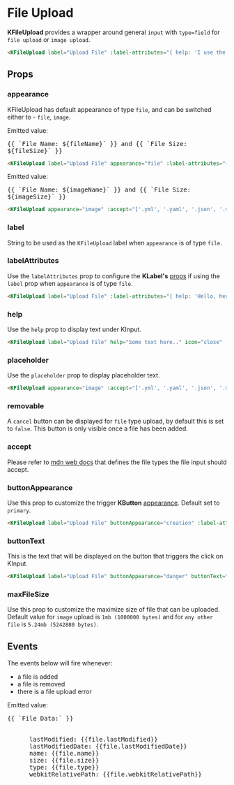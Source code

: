 # File Upload

**KFileUpload** provides a wrapper around general `input` with `type=field` for `file upload` or `image upload`.
 
<KCard>
  <template v-slot:body>
    <KFileUpload label="Upload File" :label-attributes="{ help: 'I use the KLabel `help` prop' }" help="Additional text." icon="close" :accept="['.yml', '.yaml', '.json', '.md', '.markdown', 'image/gif', 'image/jpg', 'image/jpeg', 'image/ico', 'image/png']" appearance="file" removable />
  </template>
</KCard>

```html
<KFileUpload label="Upload File" :label-attributes="{ help: 'I use the KLabel `help` prop' }" help="Additional text." icon="close" :accept="['.yml', '.yaml', '.json', '.md', '.markdown', 'image/gif', 'image/jpg', 'image/jpeg', 'image/ico', 'image/png']" appearance="file" removable />
```

## Props

### appearance

KFileUpload has default appearance of type `file`, and can be switched either to - `file`, `image`.

<KCard>
  <template v-slot:body>
    <KFileUpload label="Upload File" appearance="file" :label-attributes="{ help: 'I use the KLabel `help` prop' }" help="Additional files can be uploaded from HomePage." icon="close" :accept="['.yml', '.yaml', '.json', '.md', '.markdown', 'image/gif', 'image/jpg', 'image/jpeg', 'image/ico', 'image/png']" removable @file-added="(i) => { fileName = i[0].name, fileSize = i[0].size }" @file-removed="() => { fileName = '', fileSize = '' }" />
  </template>
</KCard>

<div class="mt-6">Emitted value: <pre v-if="fileName && fileSize" class="emitted-value">{{ `File Name: ${fileName}` }} and {{ `File Size: ${fileSize}` }}</pre></div>

```html
<KFileUpload label="Upload File" appearance="file" :label-attributes="{ help: 'I use the KLabel `help` prop' }" help="Additional files can be uploaded from HomePage." icon="close" :accept="['.yml', '.yaml', '.json', '.md', '.markdown', 'image/gif', 'image/jpg', 'image/jpeg', 'image/ico', 'image/png']" removable />
```

<KCard class="mt-6">
  <template v-slot:body>
    <KFileUpload appearance="image" :accept="['.yml', '.yaml', '.json', '.md', '.markdown', 'image/gif', 'image/jpg', 'image/jpeg', 'image/ico', 'image/png']" placeholder="Upload new image (Max 4 MB)" @file-added="(i) => { imageName = i[0].name, imageSize = i[0].size }" >
    </KFileUpload>
  </template>
</KCard>

<div class="mt-6">Emitted value: <pre v-if="imageName && imageSize" class="emitted-value">{{ `File Name: ${imageName}` }} and {{ `File Size: ${imageSize}` }}</pre></div>

```html
<KFileUpload appearance="image" :accept="['.yml', '.yaml', '.json', '.md', '.markdown', 'image/gif', 'image/jpg', 'image/jpeg', 'image/ico', 'image/png']" placeholder="Upload new image (Max 4 MB)" />
```

### label

String to be used as the `KFileUpload` label when `appearance` is of type `file`.

### labelAttributes

Use the `labelAttributes` prop to configure the **KLabel's** [props](/components/label.html) if using the `label` prop when `appearance` is of type `file`.

<KCard>
  <template v-slot:body>
    <KFileUpload label="Upload File" :label-attributes="{ help: 'Hello, here is the example' }" icon="close" :accept="['.yml', '.yaml', '.json', '.md', '.markdown', 'image/gif', 'image/jpg', 'image/jpeg', 'image/ico', 'image/png']" appearance="file" removable />
  </template>
</KCard>

```html
<KFileUpload label="Upload File" :label-attributes="{ help: 'Hello, here is the example' }" icon="close" :accept="['.yml', '.yaml', '.json', '.md', '.markdown', 'image/gif', 'image/jpg', 'image/jpeg', 'image/ico', 'image/png']" appearance="file" removable />
```

### help

Use the `help` prop to display text under KInput.

<KCard>
  <template v-slot:body>
    <KFileUpload label="Upload File" help="Some text here.." icon="close" :accept="['.yml', '.yaml', '.json', '.md', '.markdown', 'image/gif', 'image/jpg', 'image/jpeg', 'image/ico', 'image/png']" appearance="file" removable />
  </template>
</KCard>

```html
<KFileUpload label="Upload File" help="Some text here.." icon="close" :accept="['.yml', '.yaml', '.json', '.md', '.markdown', 'image/gif', 'image/jpg', 'image/jpeg', 'image/ico', 'image/png']" appearance="file" removable />
```


### placeholder

Use the `placeholder` prop to display placeholder text.

<KCard class="mt-6">
  <template v-slot:body>
    <KFileUpload appearance="image" :accept="['.yml', '.yaml', '.json', '.md', '.markdown', 'image/gif', 'image/jpg', 'image/jpeg', 'image/ico', 'image/png']" placeholder="You can change the text here!" >
    </KFileUpload>
  </template>
</KCard>

```html
<KFileUpload appearance="image" :accept="['.yml', '.yaml', '.json', '.md', '.markdown', 'image/gif', 'image/jpg', 'image/jpeg', 'image/ico', 'image/png']" placeholder="You can change the text here!" />
```

### removable

A `cancel` button can be displayed for `file` type upload, by default this is set to `false`. This button is only visible once a file has been added.


### accept

Please refer to [mdn web docs](https://developer.mozilla.org/en-US/docs/Web/HTML/Element/input/file#accept) that defines the file types the file input should accept. 

### buttonAppearance

Use this prop to customize the trigger **KButton** [appearance](/components/button.html#appearance). Default set to `primary`.

<KCard>
  <template v-slot:body>
    <KFileUpload label="Upload File" buttonAppearance="creation" :label-attributes="{ help: 'I use the KLabel `help` prop' }" help="Additional text." icon="close" :accept="['.yml', '.yaml', '.json', '.md', '.markdown', 'image/gif', 'image/jpg', 'image/jpeg', 'image/ico', 'image/png']" appearance="file" removable />
  </template>
</KCard>

```html
<KFileUpload label="Upload File" buttonAppearance="creation" :label-attributes="{ help: 'I use the KLabel `help` prop' }" help="Additional text." icon="close" :accept="['.yml', '.yaml', '.json', '.md', '.markdown', 'image/gif', 'image/jpg', 'image/jpeg', 'image/ico', 'image/png']" appearance="file" removable />
```

### buttonText

This is the text that will be displayed on the button that triggers the click on KInput.

<KCard>
  <template v-slot:body>
    <KFileUpload label="Upload File" buttonAppearance="danger" buttonText="Click me" :label-attributes="{ help: 'I use the KLabel `help` prop' }" help="Additional text." icon="close" :accept="['.yml', '.yaml', '.json', '.md', '.markdown', 'image/gif', 'image/jpg', 'image/jpeg', 'image/ico', 'image/png']" appearance="file" removable />
  </template>
</KCard>

```html
<KFileUpload label="Upload File" buttonAppearance="danger" buttonText="Click me" :label-attributes="{ help: 'I use the KLabel `help` prop' }" help="Additional text." icon="close" :file-input-accept-types="['.yml', '.yaml', '.json', '.md', '.markdown', 'image/gif', 'image/jpg', 'image/jpeg', 'image/ico', 'image/png']" appearance="file" removable />
```

### maxFileSize

Use this prop to customize the maximize size of file that can be uploaded. Default value for `image` upload is `1mb (1000000 bytes)` and for `any other file` is `5.24mb (5242880 bytes)`.

## Events

The events below will fire whenever:
- a file is added
- a file is removed
- there is a file upload error

<KCard>
  <template v-slot:body>
    <KFileUpload label="Upload File" appearance="file" :label-attributes="{ help: 'I use the KLabel `help` prop' }" help="Additional files can be uploaded from HomePage." icon="close" :accept="['.yml', '.yaml', '.json', '.md', '.markdown', 'image/gif', 'image/jpg', 'image/jpeg', 'image/ico', 'image/png']" removable @file-added="i => printData(i)" @file-removed="() => { fileData = '' }" />
  </template>
</KCard>

<div class="mt-6">Emitted value: 
  <pre v-if="fileData.length" class="emitted-value">{{ `File Data:` }}
    <div v-for="(file) in fileData">
      <span>lastModified: {{file.lastModified}}</span>
      <span>lastModifiedDate: {{file.lastModifiedDate}}</span>
      <span>name: {{file.name}}</span>
      <span>size: {{file.size}}</span>
      <span>type: {{file.type}}</span>
      <span>webkitRelativePath: {{file.webkitRelativePath}}</span>
    </div>
  </pre>
</div>


<script lang="ts">
import { defineComponent } from 'vue'

export default defineComponent({
  data() {
    return {
      fileSize: '',
      fileName: '',
      imageSize: '',
      imageName: '',
      fileData: []
    }
  },
  methods: {
    printData (i) {
      this.fileData = Array.from(i)
    },
  }
})
</script>

<style lang="scss" scoped>
pre.emitted-value {
  font-size: var(--type-sm);
  white-space: pre-wrap;
  background-color: var(--grey-200);
  padding: var(--type-xxs);
}
</style>
